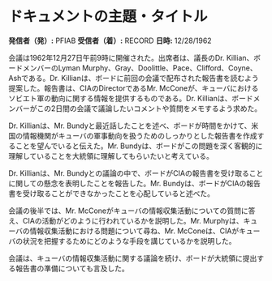 # ドキュメントの主題・タイトル

**発信者（発）:** PFIAB
**受信者（着）:** RECORD
**日時:** 12/28/1962

会議は1962年12月27日午前9時に開催された。出席者は、議長のDr. Killian、ボードメンバーのLyman Murphy、Gray、Doolittle、Pace、Clifford、Coyne、Ashである。Dr. Killianは、ボードに前回の会議で配布された報告書を読むよう提案した。報告書は、CIAのDirectorであるMr. McConeが、キューバにおけるソビエト軍の動向に関する情報を提供するものである。Dr. Killianは、ボードメンバーがこの2日間の会議で議論したいコメントや質問をメモするよう求めた。

Dr. Killianは、Mr. Bundyと最近話したことを述べ、ボードが時間をかけて、米国の情報機関がキューバの軍事動向を扱うためのしっかりとした報告書を作成することを望んでいると伝えた。Mr. Bundyは、ボードがこの問題を深く客観的に理解していることを大統領に理解してもらいたいと考えている。

Dr. Killianは、Mr. Bundyとの議論の中で、ボードがCIAの報告書を受け取ることに関しての懸念を表明したことを報告した。Mr. Bundyは、ボードがCIAの報告書を受け取ることができなかったことを心配していると述べた。

会議の後半では、Mr. McConeがキューバの情報収集活動についての質問に答え、CIAの活動がどのように行われているかを説明した。Mr. Murphyは、キューバの情報収集活動における問題について尋ね、Mr. McConeは、CIAがキューバの状況を把握するためにどのような手段を講じているかを説明した。

会議は、キューバの情報収集活動に関する議論を続け、ボードが大統領に提出する報告書の準備についても言及した。